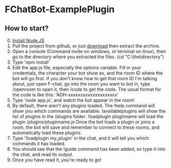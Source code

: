 # FChatBot-ExamplePlugin

## How to start?

0. [Install Node.JS](https://nodejs.org/en/)
1. Pull the project from github, or just [download](https://github.com/AelithBlanchett/FChatBot-ExamplePlugin/archive/master.zip) then extract the archive.
2. Open a console (Command invite on windows, or terminal on linux), then go to the directory where you extracted the files. (cd "C:\the\directory")
3. Type 'npm install'
4. Edit the app.js file, especially the options variable. Fill in your credentials, the character your bot show as, and the room ID where the bot will go first.
If you don't know how to get that room ID I'm talking about, just open F-chat, go into the room you want to bot in, type /openroom to open it, then /code to get the code.
The usual format for the code is like this: 'ADH-xxxxxxxxxxxxxxxxxxxx'
4. Type 'node app.js', and watch the bot appear in the room!
5. By default, there aren't any plugins loaded. The !help command will show you which commands are available.
!availableplugins will show the list of plugins in the /plugins folder.
!loadplugin pluginname will load the plugin /plugins/pluginname.js
Once the bot loads a plugin or joins a room, the bot will save and remember to connect to these rooms, and automatically load these plugins.
6. Type '!loadplugin my_plugin' in the chat, and it will tell you which commands it has loaded.
7. You should see that the !guide command has been added, so type it into the chat, and read its output.
8. Once you have read it, you're ready to go!
